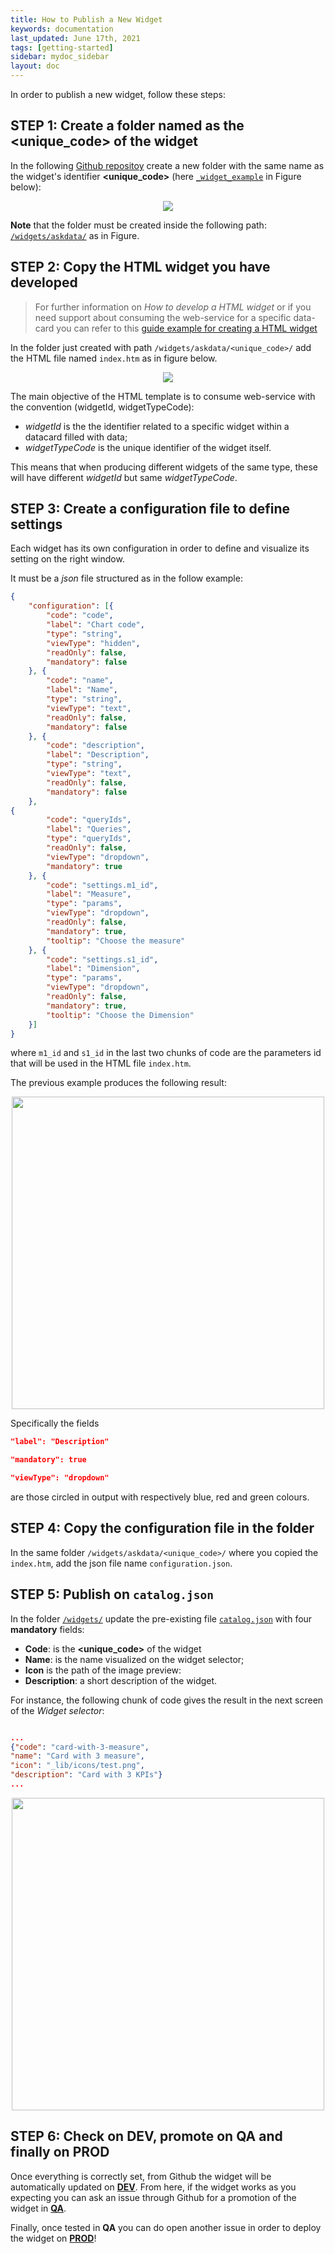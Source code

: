 ```yaml
---
title: How to Publish a New Widget
keywords: documentation
last_updated: June 17th, 2021
tags: [getting-started]
sidebar: mydoc_sidebar
layout: doc
---
```


In order to publish a new widget, follow these steps:

## STEP 1: Create a folder named as the <unique_code> of the widget

In the following [Github repositoy] create a new folder with the same name as the widget's identifier **<unique_code>** (here [`_widget_example`] in Figure below):

<p align="center">
  <img src="https://github.com/AskdataHQ/askdata-docs/blob/gh-pages/docs/media/folder_example_widget.png">
</p>

**Note** that the folder must be created inside the following path: [`/widgets/askdata/`] as in Figure.


## STEP 2: Copy the HTML widget you have developed


> For further information on *How to develop a HTML widget* 
> or if you need support about consuming the web-service for a specific data-card 
> you can refer to this [guide example for creating a HTML widget]


In the folder just created with path `/widgets/askdata/<unique_code>/` add the HTML file named `index.htm` as in figure below.

<p align="center">
  <img src="https://github.com/AskdataHQ/askdata-docs/blob/gh-pages/docs/media/folder_index_widget.png">
</p>

The main objective of the HTML template is to consume web-service with the convention (widgetId, widgetTypeCode):
- *widgetId* is the the identifier related to a specific widget within a datacard filled with data;
- *widgetTypeCode* is the unique identifier of the widget itself.

This means that when producing different widgets of the same type, these will have different *widgetId* but same *widgetTypeCode*.



## STEP 3: Create a configuration file to define settings

Each widget has its own configuration in order to define and visualize its setting on the right window.

It must be a *json* file structured as in the follow example:


```JSON
{
	"configuration": [{
        "code": "code",
        "label": "Chart code",
        "type": "string",
        "viewType": "hidden",
        "readOnly": false,
        "mandatory": false
    }, {
        "code": "name",
        "label": "Name",
        "type": "string",
        "viewType": "text",
        "readOnly": false,
        "mandatory": false
    }, {
        "code": "description",
        "label": "Description",
        "type": "string",
        "viewType": "text",
        "readOnly": false,
        "mandatory": false
    }, 
{
        "code": "queryIds",
        "label": "Queries",
        "type": "queryIds",
        "readOnly": false,
        "viewType": "dropdown",
        "mandatory": true
    }, {
        "code": "settings.m1_id",
        "label": "Measure",
        "type": "params",
        "viewType": "dropdown",
        "readOnly": false,
        "mandatory": true,
        "tooltip": "Choose the measure"
    }, {
        "code": "settings.s1_id",
        "label": "Dimension",
        "type": "params",
        "viewType": "dropdown",
        "readOnly": false,
        "mandatory": true,
        "tooltip": "Choose the Dimension"
    }]
}


```

where `m1_id` and `s1_id` in the last two chunks of code are the parameters id that will be used in the HTML file `index.htm`.



The previous example produces the following result:


<p align="center">
  <img width="500" src="https://github.com/AskdataHQ/askdata-docs/blob/gh-pages/docs/media/widget_properites.png">
</p>


Specifically the fields
```JSON 
"label": "Description"
```

```JSON 
"mandatory": true
```

```JSON 
"viewType": "dropdown"
```

are those circled in output with respectively blue, red and green colours.


## STEP 4: Copy the configuration file in the folder

In the same folder `/widgets/askdata/<unique_code>/` where you copied the `index.htm`, add the json file name `configuration.json`.

## STEP 5: Publish on `catalog.json`

In the folder [`/widgets/`] update the pre-existing file [`catalog.json`] with four **mandatory** fields:
+ **Code**: is the **<unique_code>** of the widget
+ **Name**: is the name visualized on the widget selector;
+ **Icon** is the path of the image preview:
+ **Description**: a short description of the widget.


For instance, the following chunk of code gives the result in the next screen of the *Widget selector*:

```JSON

...
{"code": "card-with-3-measure",
"name": "Card with 3 measure",
"icon": "_lib/icons/test.png",
"description": "Card with 3 KPIs"}
...

```

<p align="center">
  <img width="500" src="https://github.com/AskdataHQ/askdata-docs/blob/gh-pages/docs/media/screen_widget_selector.png">
</p>




## STEP 6: Check on DEV, promote on QA and finally on PROD

Once everything is correctly set, from Github the widget will be automatically updated on [**DEV**]. From here, if the widget works as you expecting you can ask an issue through Github for a promotion of the widget in [**QA**].

Finally, once tested in **QA** you can do open another issue in order to deploy the widget on [**PROD**]!


[Github repositoy]: <https://github.com/AskdataHQ/askdata-charts-components/tree/main/widgets/askdata>
[`/widgets/askdata/`]: https://github.com/AskdataHQ/askdata-charts-components/tree/main/widgets/askdata
[`_widget_example`]: https://github.com/AskdataHQ/askdata-charts-components/tree/main/widgets/askdata/_widget_example
[guide example for creating a HTML widget]: <https://github.com/AskdataHQ/askdata-docs/blob/gh-pages/docs/widget_creation_example_of_html.md>
[`/widgets/`]: https://github.com/AskdataHQ/askdata-charts-components/tree/main/widgets
[`catalog.json`]: https://github.com/AskdataHQ/askdata-charts-components/blob/main/widgets/catalog.json
[**DEV**]: https://app-dev.askdata.com/ 
[**QA**]: http://app-qa.askdata.com/
[**PROD**]: http://app.askdata.com/ 
